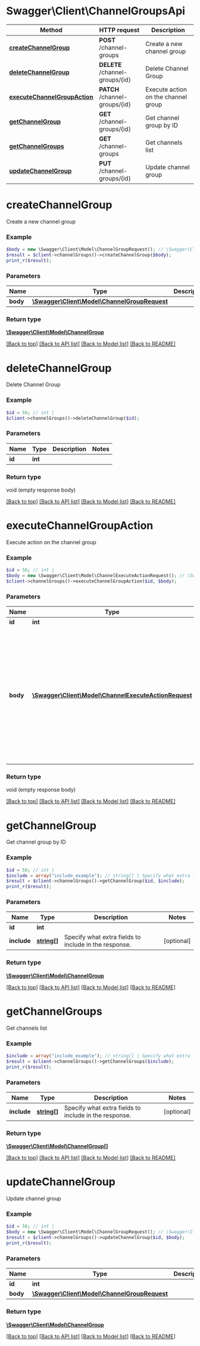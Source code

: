 # Swagger\Client\ChannelGroupsApi

Method | HTTP request | Description
------------- | ------------- | -------------
[**createChannelGroup**](ChannelGroupsApi.md#createChannelGroup) | **POST** /channel-groups | Create a new channel group
[**deleteChannelGroup**](ChannelGroupsApi.md#deleteChannelGroup) | **DELETE** /channel-groups/{id} | Delete Channel Group
[**executeChannelGroupAction**](ChannelGroupsApi.md#executeChannelGroupAction) | **PATCH** /channel-groups/{id} | Execute action on the channel group
[**getChannelGroup**](ChannelGroupsApi.md#getChannelGroup) | **GET** /channel-groups/{id} | Get channel group by ID
[**getChannelGroups**](ChannelGroupsApi.md#getChannelGroups) | **GET** /channel-groups | Get channels list
[**updateChannelGroup**](ChannelGroupsApi.md#updateChannelGroup) | **PUT** /channel-groups/{id} | Update channel group


# **createChannelGroup**

Create a new channel group

### Example
```php
$body = new \Swagger\Client\Model\ChannelGroupRequest(); // \Swagger\Client\Model\ChannelGroupRequest | 
$result = $client->channelGroups()->createChannelGroup($body);
print_r($result);
```


### Parameters
Name | Type | Description  | Notes
------------- | ------------- | ------------- | -------------
 **body** | [**\Swagger\Client\Model\ChannelGroupRequest**](../Model/ChannelGroupRequest.md)|  |

### Return type

[**\Swagger\Client\Model\ChannelGroup**](../Model/ChannelGroup.md)

[[Back to top]](#) [[Back to API list]](../../README.md#documentation-for-api-endpoints) [[Back to Model list]](../../README.md#documentation-for-models) [[Back to README]](../../README.md)

# **deleteChannelGroup**

Delete Channel Group

### Example
```php
$id = 56; // int | 
$client->channelGroups()->deleteChannelGroup($id);
```


### Parameters
Name | Type | Description  | Notes
------------- | ------------- | ------------- | -------------
 **id** | **int**|  |

### Return type

void (empty response body)

[[Back to top]](#) [[Back to API list]](../../README.md#documentation-for-api-endpoints) [[Back to Model list]](../../README.md#documentation-for-models) [[Back to README]](../../README.md)

# **executeChannelGroupAction**

Execute action on the channel group

### Example
```php
$id = 56; // int | 
$body = new \Swagger\Client\Model\ChannelExecuteActionRequest(); // \Swagger\Client\Model\ChannelExecuteActionRequest | Defines an action to execute on channel group. The `action` key is always required. The rest of the keys are params depending on the chosen action. Read more on [Github Wiki](https://github.com/SUPLA/supla-cloud/wiki/Channel-Actions).
$client->channelGroups()->executeChannelGroupAction($id, $body);
```


### Parameters
Name | Type | Description  | Notes
------------- | ------------- | ------------- | -------------
 **id** | **int**|  |
 **body** | [**\Swagger\Client\Model\ChannelExecuteActionRequest**](../Model/ChannelExecuteActionRequest.md)| Defines an action to execute on channel group. The &#x60;action&#x60; key is always required. The rest of the keys are params depending on the chosen action. Read more on [Github Wiki](https://github.com/SUPLA/supla-cloud/wiki/Channel-Actions). |

### Return type

void (empty response body)

[[Back to top]](#) [[Back to API list]](../../README.md#documentation-for-api-endpoints) [[Back to Model list]](../../README.md#documentation-for-models) [[Back to README]](../../README.md)

# **getChannelGroup**

Get channel group by ID

### Example
```php
$id = 56; // int | 
$include = array("include_example"); // string[] | Specify what extra fields to include in the response.
$result = $client->channelGroups()->getChannelGroup($id, $include);
print_r($result);
```


### Parameters
Name | Type | Description  | Notes
------------- | ------------- | ------------- | -------------
 **id** | **int**|  |
 **include** | [**string[]**](../Model/string.md)| Specify what extra fields to include in the response. | [optional]

### Return type

[**\Swagger\Client\Model\ChannelGroup**](../Model/ChannelGroup.md)

[[Back to top]](#) [[Back to API list]](../../README.md#documentation-for-api-endpoints) [[Back to Model list]](../../README.md#documentation-for-models) [[Back to README]](../../README.md)

# **getChannelGroups**

Get channels list

### Example
```php
$include = array("include_example"); // string[] | Specify what extra fields to include in the response.
$result = $client->channelGroups()->getChannelGroups($include);
print_r($result);
```


### Parameters
Name | Type | Description  | Notes
------------- | ------------- | ------------- | -------------
 **include** | [**string[]**](../Model/string.md)| Specify what extra fields to include in the response. | [optional]

### Return type

[**\Swagger\Client\Model\ChannelGroup[]**](../Model/ChannelGroup.md)

[[Back to top]](#) [[Back to API list]](../../README.md#documentation-for-api-endpoints) [[Back to Model list]](../../README.md#documentation-for-models) [[Back to README]](../../README.md)

# **updateChannelGroup**

Update channel group

### Example
```php
$id = 56; // int | 
$body = new \Swagger\Client\Model\ChannelGroupRequest(); // \Swagger\Client\Model\ChannelGroupRequest | 
$result = $client->channelGroups()->updateChannelGroup($id, $body);
print_r($result);
```


### Parameters
Name | Type | Description  | Notes
------------- | ------------- | ------------- | -------------
 **id** | **int**|  |
 **body** | [**\Swagger\Client\Model\ChannelGroupRequest**](../Model/ChannelGroupRequest.md)|  |

### Return type

[**\Swagger\Client\Model\ChannelGroup**](../Model/ChannelGroup.md)

[[Back to top]](#) [[Back to API list]](../../README.md#documentation-for-api-endpoints) [[Back to Model list]](../../README.md#documentation-for-models) [[Back to README]](../../README.md)

